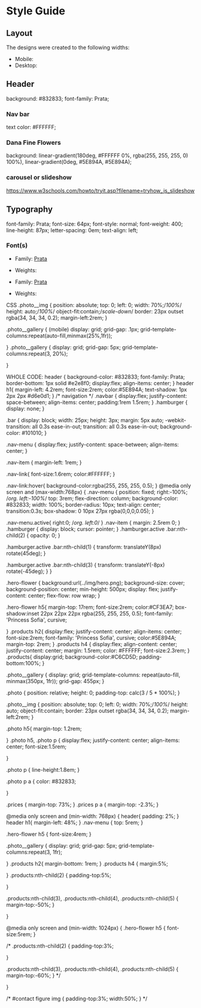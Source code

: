 # Style Guide

## Layout

The designs were created to the following widths:

- Mobile:
- Desktop: 

## Header
background: #832833;
font-family: Prata;
### Nav bar
text color: #FFFFFF;

### Dana Fine Flowers
background: linear-gradient(180deg, #FFFFFF 0%, rgba(255, 255, 255, 0) 100%),
linear-gradient(0deg, #5E894A, #5E894A);

### carousel or slideshow
https://www.w3schools.com/howto/tryit.asp?filename=tryhow_js_slideshow

## Typography
font-family: Prata;
font-size: 64px;
font-style: normal;
font-weight: 400;
line-height: 87px;
letter-spacing: 0em;
text-align: left;


### Font(s)

- Family: [Prata](https://fonts.google.com/specimen/Prata?query=prata)
- Weights: 

- Family: [Prata](https://fonts.google.com/specimen/Prata?query=prata)
- Weights:

CSS
.photo__img {
  position: absolute;
  top: 0;
  left: 0;
  width: 70%;/*100%*/
  height: auto;/*100%*/
  object-fit:contain;/*scale-down*/
  border: 23px outset rgba(34, 34, 34, 0.2);
  margin-left:2rem;
}

.photo__gallery { (mobile)
    display: grid;
    grid-gap: .1px; 
    grid-template-columns:repeat(auto-fill,minmax(25%,1fr));
     
  } 
  .photo__gallery {
    display: grid;
    grid-gap: 5px; 
    grid-template-columns:repeat(3, 20%);
     
  } 

  WHOLE CODE:
  header {
    background-color: #832833;
    font-family: Prata;
    border-bottom: 1px solid #e2e8f0;
    display:flex;
    align-items: center;
  }
  header h1{
    margin-left: 4.2rem;
    font-size:2rem;
    color:#5E894A;
    text-shadow: 1px 2px 2px #d6e0d1;
  }
  /* navigation */
 .navbar {
   display:flex;
   justify-content: space-between;
   align-items: center;
   padding:1rem 1.5rem;
 }
 .hamburger {
  display: none;
}

.bar {
  display: block;
  width: 25px;
  height: 3px;
  margin: 5px auto;
  -webkit-transition: all 0.3s ease-in-out;
  transition: all 0.3s ease-in-out;
  background-color: #101010;
}

.nav-menu {
  display:flex;
  justify-content: space-between;
  align-items: center;
}

.nav-item {
  margin-left: 1rem;
}

.nav-link{
  font-size:1.6rem;
  color:#FFFFFF;
}

.nav-link:hover{
  background-color:rgba(255, 255, 255, 0.5);
}
@media only screen and (max-width:768px) {
  .nav-menu {
    position: fixed;
    right:-100%; /*org. left:-100%*/
    top: 3rem;
    flex-direction: column;
    background-color: #832833;
    width: 100%;
    border-radius: 10px;
    text-align: center;
    transition:0.3s;
    box-shadow: 0 10px 27px rgba(0,0,0,0.05);
  }

  .nav-menu.active{
    right:0; /*org. left:0*/
  }
  .nav-item {
    margin: 2.5rem 0;
  }
  .hamburger {
    display: block;
    cursor: pointer;
  }
  .hamburger.active .bar:nth-child(2) {
    opacity: 0;
}

.hamburger.active .bar:nth-child(1) {
    transform: translateY(8px) rotate(45deg);
}

.hamburger.active .bar:nth-child(3) {
    transform: translateY(-8px) rotate(-45deg);
}
}

  .hero-flower {
    background:url(../img/hero.png);
    background-size: cover;
    background-position: center;
    min-height: 500px;
    display: flex;
    justify-content: center;
    flex-flow: row wrap;
  }

 .hero-flower h5{
  margin-top: 17rem;
  font-size:2rem;
  color:#CF3EA7;
  box-shadow:inset 22px 22px 22px rgba(255, 255, 255, 0.5);
  font-family: 'Princess Sofia', cursive;
  
 }
 .products h2{
  display:flex;
  justify-content: center;
  align-items: center;
  font-size:2rem;
  font-family: 'Princess Sofia', cursive;
  color:#5E894A;
  margin-top: 2rem;
}
.products h4 {
  display:flex;
  align-content: center;
  justify-content: center;
  margin: 1.5rem;
  color: #FFFFFF;
  font-size:2.3rem;
}
.products{
  display:grid;
  background-color:#C6CD5D;
  padding-bottom:100%;
}

.photo__gallery {
  display: grid;
  grid-template-columns: repeat(auto-fill, minmax(350px, 1fr));
  grid-gap: 455px;
}

.photo {
  position: relative;
  height: 0;
  padding-top: calc(3 / 5 * 100%);
}


.photo__img {
  position: absolute;
  top: 0;
  left: 0;
  width: 70%;/*100%*/
  height: auto;
  object-fit:contain;
  border: 23px outset rgba(34, 34, 34, 0.2);
  margin-left:2rem;
}

.photo h5{
  margin-top: 1.2rem;
 
}
.photo h5,
.photo p {
  display:flex;
  justify-content: center;
  align-items: center;
  font-size:1.5rem;
  
}

.photo p {
  line-height:1.8em;
}

.photo p a {
  color: #832833;

}

.prices {
  margin-top: 73%;
}
.prices p a {
  margin-top: -2.3%;
}

@media only screen and (min-width: 768px) {
 header{
   padding: 2%;
 }
  header h1{
    margin-left: 48%;
  }
  .nav-menu {
    top: 5rem;
  }

  .hero-flower h5 {
    font-size:4rem;
  }

  .photo__gallery {
    display: grid;
    grid-gap: 5px; 
    grid-template-columns:repeat(3, 1fr);
     
  } 
  .products h2{
    margin-bottom: 1rem;
  }
  .products h4 {
    margin:5%;
  
  }
  .products:nth-child(2) {
  padding-top:5%;
 
}

.products:nth-child(3),
.products:nth-child(4),
.products:nth-child(5) {
  margin-top:-50%;
}

}


@media only screen and (min-width: 1024px) {
.hero-flower h5 {
  font-size:5rem;
}

/* .products:nth-child(2) {
  padding-top:3%;

}

.products:nth-child(3),
.products:nth-child(4),
.products:nth-child(5) {
  margin-top:-60%;
} */

}


/* #contact figure img {
  padding-top:3%;
  width:50%;
} */

 